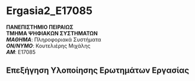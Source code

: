 # Ergasia2_E17085
**ΠΑΝΕΠΙΣΤΗΜΙΟ ΠΕΙΡΑΙΩΣ** <br>
**ΤΜΗΜΑ ΨΗΦΙΑΚΩΝ ΣΥΣΤΗΜΑΤΩΝ** <br>
**_ΜΑΘΗΜΑ_**: Πληροφοριακά Συστήματα <br>
**_ΟΝ/ΝΥΜΟ_**: Κουτελιέρης Μιχάλης <br>
**_ΑΜ_**: Ε17085 <br>

## Επεξήγηση Υλοποίησης Ερωτημάτων Εργασίας
